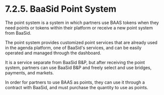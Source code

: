 # 7.2.5. BaaSid Point System

The point system is a system in which partners use BAAS tokens when they need points or tokens within their platform or receive a new point system from BaaSid.

The point system provides customized point services that are already used in the agenda platform, one of BaaSid's services, and can be easily operated and managed through the dashboard.

It is a service separate from BaaSid B\&P, but after receiving the point system, partners can use BaaSid B\&P and freely select and use bridges, payments, and markets.

In order for partners to use BAAS as points, they can use it through a contract with BaaSid, and must purchase the quantity to use as points.

